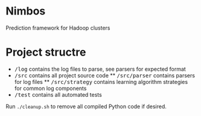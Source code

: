 Nimbos
======
Prediction framework for Hadoop clusters

# Project structre
  * <tt>/log</tt> contains the log files to parse, see parsers for expected format
  * <tt>/src</tt> contains all project source code
  ** <tt>/src/parser</tt> contains parsers for log files
  ** <tt>/src/strategy</tt> contains learning algorithm strategies for common log components
  * <tt>/test</tt> contains all automated tests

Run <code>./cleanup.sh</code> to remove all compiled Python code if desired.